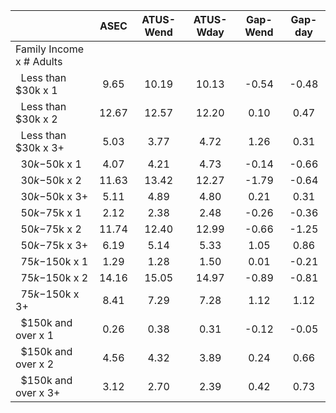 
|                      |         ASEC |    ATUS-Wend |    ATUS-Wday |     Gap-Wend |      Gap-day |
| -------------------- | :----------: | :----------: | :----------: | :----------: | :----------: |
| Family Income x # Adults |              |              |              |              |              |
| &nbsp;&nbsp;Less than $30k x 1 |         9.65 |        10.19 |        10.13 |        -0.54 |        -0.48 |
| &nbsp;&nbsp;Less than $30k x 2 |        12.67 |        12.57 |        12.20 |         0.10 |         0.47 |
| &nbsp;&nbsp;Less than $30k x 3+ |         5.03 |         3.77 |         4.72 |         1.26 |         0.31 |
| &nbsp;&nbsp;$30k-$50k x 1 |         4.07 |         4.21 |         4.73 |        -0.14 |        -0.66 |
| &nbsp;&nbsp;$30k-$50k x 2 |        11.63 |        13.42 |        12.27 |        -1.79 |        -0.64 |
| &nbsp;&nbsp;$30k-$50k x 3+ |         5.11 |         4.89 |         4.80 |         0.21 |         0.31 |
| &nbsp;&nbsp;$50k-$75k x 1 |         2.12 |         2.38 |         2.48 |        -0.26 |        -0.36 |
| &nbsp;&nbsp;$50k-$75k x 2 |        11.74 |        12.40 |        12.99 |        -0.66 |        -1.25 |
| &nbsp;&nbsp;$50k-$75k x 3+ |         6.19 |         5.14 |         5.33 |         1.05 |         0.86 |
| &nbsp;&nbsp;$75k-$150k x 1 |         1.29 |         1.28 |         1.50 |         0.01 |        -0.21 |
| &nbsp;&nbsp;$75k-$150k x 2 |        14.16 |        15.05 |        14.97 |        -0.89 |        -0.81 |
| &nbsp;&nbsp;$75k-$150k x 3+ |         8.41 |         7.29 |         7.28 |         1.12 |         1.12 |
| &nbsp;&nbsp;$150k and over x 1 |         0.26 |         0.38 |         0.31 |        -0.12 |        -0.05 |
| &nbsp;&nbsp;$150k and over x 2 |         4.56 |         4.32 |         3.89 |         0.24 |         0.66 |
| &nbsp;&nbsp;$150k and over x 3+ |         3.12 |         2.70 |         2.39 |         0.42 |         0.73 |

